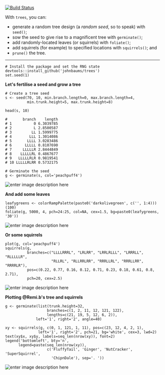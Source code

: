 [![Build Status](https://travis-ci.org/johnbaums/trees.svg?branch=master)](https://travis-ci.org/johnbaums/trees)

With `trees`, you can:

- generate a random tree design (a _random seed_, so to speak) with `seed()`;
- sow the seed to give rise to a magnificent tree with `germinate()`;
- add randomly-located leaves (or squirrels) with `foliate()`; 
- add squirrels (for example) to specified locations with `squirrels()`; and
- `prune()` the tree.


----------
    # Install the package and set the RNG state
    devtools::install_github('johnbaums/trees')
    set.seed(1)

**Let's fertilise a seed and grow a tree**

    # Create a tree seed    
    s <- seed(70, 10, min.branch.length=0, max.branch.length=4,
              min.trunk.height=5, max.trunk.height=8)
    
    head(s, 10)
    
    #       branch    length
    # 1          0 6.3039785
    # 2          L 2.8500587
    # 3         LL 1.5999775
    # 4        LLL 1.3014086
    # 5       LLLL 3.0283486
    # 6      LLLLL 0.8107690
    # 7     LLLLLR 2.8444849
    # 8    LLLLLRL 0.4867677
    # 9   LLLLLRLR 0.9819541
    # 10 LLLLLRLRR 0.5732175

    # Germinate the seed
    g <- germinate(s, col='peachpuff4')
![enter image description here][1]


**And add some leaves**

    leafygreens <- colorRampPalette(paste0('darkolivegreen', c('', 1:4)))(100)
    foliate(g, 5000, 4, pch=24:25, col=NA, cex=1.5, bg=paste0(leafygreens, '30'))

![enter image description here][2]

**Or some squirrels**

    plot(g, col='peachpuff4')
    squirrels(g, 
              branches=c("LLLLRRRL", "LRLRR", "LRRLRLLL", "LRRRLL", "RLLLLLR", 
                         "RLLRL", "RLLRRLRR", "RRRLLRL", "RRRLLRR", "RRRRLR"),
              pos=c(0.22, 0.77, 0.16, 0.12, 0.71, 0.23, 0.18, 0.61, 0.8, 2.71),
              pch=20, cex=2.5)

![enter image description here][3]

**Plotting @Remi.b's tree and squirrels**

    g <- germinate(list(trunk.height=32, 
                       branches=c(1, 2, 11, 12, 121, 122),
                       lengths=c(21, 19, 5, 12, 6, 2)), 
                  left='1', right='2', angle=40)
    
    xy <- squirrels(g, c(0, 1, 121, 1, 11), pos=c(23, 12, 4, 2, 1), 
                   left='1', right='2', pch=21, bg='white', cex=3, lwd=2)
    text(xy$x, xy$y, labels=seq_len(nrow(xy)), font=2)
    legend('bottomleft', bty='n',
          legend=paste(seq_len(nrow(xy)), 
                       c('FluffyTail', 'Ginger', 'NutCracker', 'SuperSquirrel', 
                         'ChipnDale'), sep='. '))

![enter image description here][4]


  [1]: http://i.stack.imgur.com/96p9v.png
  [2]: http://i.stack.imgur.com/w7cZ1.png
  [3]: http://i.stack.imgur.com/LlGks.png
  [4]: http://i.stack.imgur.com/6H9cj.png
